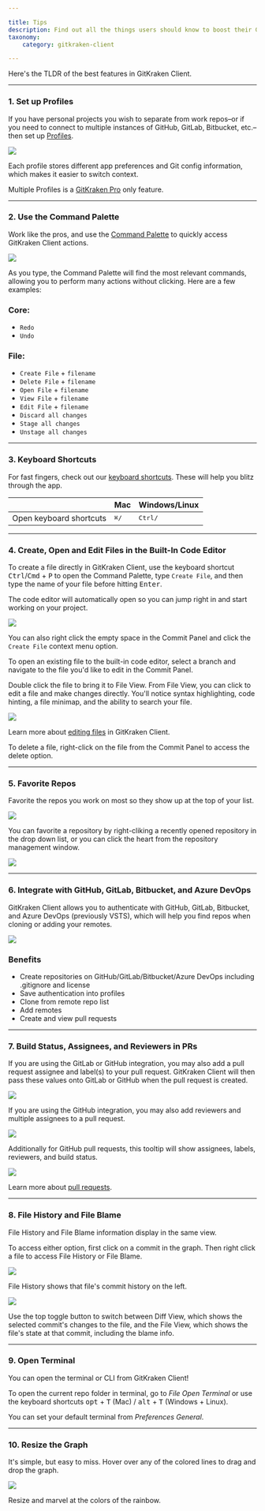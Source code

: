 ```yaml
---

title: Tips
description: Find out all the things users should know to boost their GitKraken Client experience.
taxonomy:
    category: gitkraken-client

---
```


Here's the TLDR of the best features in GitKraken Client.

***

### 1. Set up Profiles

If you have personal projects you wish to separate from work repos–or if you need to connect to multiple instances of GitHub, GitLab, Bitbucket, etc.–then set up [Profiles](/start-here/profiles).

<img src="/img/documentation/getting-started/profile-example.png" srcset="/img/documentation/getting-started/profile-example@2x.png 2x" class="img-responsive center img-bordered">

Each profile stores different app preferences and Git config information, which makes it easier to switch context.

<div class='callout callout--success'>
    <p>Multiple Profiles is a <a href="https://www.gitkraken.com/git-client" target="_blank">GitKraken Pro</a> only feature.</p>
</div>

***

### 2. Use the Command Palette

Work like the pros, and use the [Command Palette](/start-here/command-palette) to quickly access GitKraken Client actions.

<img src="/img/documentation/tips/advanced-interface/FFcommands.gif" srcset="/img/documentation/tips/advanced-interface/FFcommands.gif" class="img-responsive center img-bordered">

As you type, the Command Palette will find the most relevant commands, allowing you to perform many actions without clicking. Here are a few examples:

<h3>Core:</h3>

 * `Redo`
 * `Undo`

<h3>File:</h3>

* `Create File` + `filename`
* `Delete File` + `filename`
* `Open File` + `filename`
* `View File` + `filename`
* `Edit File` + `filename`
* `Discard all changes`
* `Stage all changes`
* `Unstage all changes`



***

### 3. Keyboard Shortcuts

For fast fingers, check out our [keyboard shortcuts](/start-here/keyboard-shortcuts). These will help you blitz through the app.

<table class='table table--bordered table--shortcuts'>
    <thead>
        <tr>
            <th>&nbsp;</th>
            <th>Mac</th>
            <th>Windows/Linux</th>
        </tr>
    </thead>
    <tbody>
        <tr>
            <td>Open keyboard shortcuts</td>
            <td><kbd>&#8984;</kbd><kbd>/</kbd></td>
            <td><kbd>Ctrl</kbd><kbd>/</kbd></td>
        </tr>
    </tbody>
</table>

***

### 4. Create, Open and Edit Files in the Built-In Code Editor

To create a file directly in GitKraken Client, use the keyboard shortcut  <kbd>Ctrl</kbd>/<kbd>Cmd</kbd> + <kbd>P</kbd> to open the Command Palette, type `Create File`, and then type the name of your file before hitting <kbd>Enter</kbd>.

The code editor will automatically open so you can jump right in and start working on your project. 

<img src='/img/documentation/working-with-files/adding-and-removing/Editor-gif.gif' class='img-bordered img-responsive center'>

You can also right click the empty space in the Commit Panel and click the `Create File` context menu option.

To open an existing file to the built-in code editor, select a branch and navigate to the file you'd like to edit in the Commit Panel.

Double click the file to bring it to File View. From File View, you can click to edit a file and make changes directly. You'll notice syntax highlighting, code hinting, a file minimap, and the ability to search your file.

<img src='/img/documentation/working-with-files/adding-and-removing/Updated-editor.gif' class='img-bordered img-responsive center'>

Learn more about [editing files](/working-with-files/editing-files) in GitKraken Client.

To delete a file, right-click on the file from the Commit Panel to access the delete option. 


***

### 5. Favorite Repos

Favorite the repos you work on most so they show up at the top of your list.

<img src="/img/documentation/working-with-files/favorites/list.png" srcset="/img/documentation/working-with-files/favorites/list.png" class="img-bordered img-responsive center">

You can favorite a repository by right-cliking a recently opened repository in the drop down list, or you can click the heart from the repository management window.

<img src="/img/documentation/working-with-files/favorites/star-repos.png" srcset="/img/documentation/working-with-files/favorites/star-repos@2x.png" class="img-bordered img-responsive center">

***

### 6. Integrate with GitHub, GitLab, Bitbucket, and Azure DevOps

GitKraken Client allows you to authenticate with GitHub, GitLab, Bitbucket, and Azure DevOps (previously VSTS), which will help you find repos when cloning or adding your remotes.

<img src="/img/documentation/integrations/vsts/authentication.png" srcset="/img/documentation/integrations/vsts/authentication@2x.png" class="img-bordered img-responsive center">

### Benefits

- Create repositories on GitHub/GitLab/Bitbucket/Azure DevOps including .gitignore and license
- Save authentication into profiles
- Clone from remote repo list
- Add remotes 
- Create and view pull requests

***

### 7. Build Status, Assignees, and Reviewers in PRs

If you are using the GitLab or GitHub integration, you may also add a pull request assignee and label(s) to your pull request. GitKraken Client will then pass these values onto GitLab or GitHub when the pull request is created. 

<img src='/img/documentation/repositories/gitlab-assignee.png' srcset='/img/documentation/repositories/gitlab-assignee@2x.png' class='img-bordered img-responsive center'>

If you are using the GitHub integration, you may also add reviewers and multiple assignees to a pull request. 

<img src='/img/documentation/repositories/github-assignee.png' srcset='/img/documentation/repositories/github-assignee@2x.png' class='img-bordered img-responsive center'>

Additionally for GitHub pull requests, this tooltip will show assignees, labels, reviewers, and build status.

<img src='/img/documentation/repositories/tooltip-github.png' srcset='/img/documentation/repositories/tooltip-github@2x.png' class='img-bordered img-responsive center'>

Learn more about [pull requests](/working-with-repositories/pull-requests).

***

### 8. File History and File Blame

File History and File Blame information display in the same view.

To access either option, first click on a commit in the graph. Then right click a file to access File History or File Blame.

<img src='/img/documentation/working-with-files/diff/file-history.png' srcset='/img/documentation/working-with-files/diff/file-history@2x.png 2x' class='img-bordered img-responsive center'>

File History shows that file's commit history on the left.

<img src='/img/documentation/working-with-files/diff/file-diff.png' srcset='/img/documentation/working-with-files/diff/file-diff.png 2x' class='img-bordered img-responsive center'>

Use the top toggle button to switch between Diff View, which shows the selected commit's changes to the file, and the File View, which shows the file's state at that commit, including the blame info.

***

### 9. Open Terminal 

You can open the terminal or CLI from GitKraken Client!

To open the current repo folder in terminal, go to <em class="context-menu">File <i class='fa fa-caret-right'></i> Open Terminal</em> or use the keyboard shortcuts <kbd>opt</kbd> + <kbd>T</kbd> (Mac) / <kbd>alt</kbd> + <kbd>T</kbd> (Windows + Linux). 

You can set your default terminal from <em class="context-menu">Preferences <i class='fa fa-caret-right'></i> General</em>.

***

### 10. Resize the Graph

It's simple, but easy to miss. Hover over any of the colored lines to drag and drop the graph.

<img src='/img/documentation/getting-started/graph.gif' class='figure img-floated img-floated--right'>


Resize and marvel at the colors of the rainbow.



